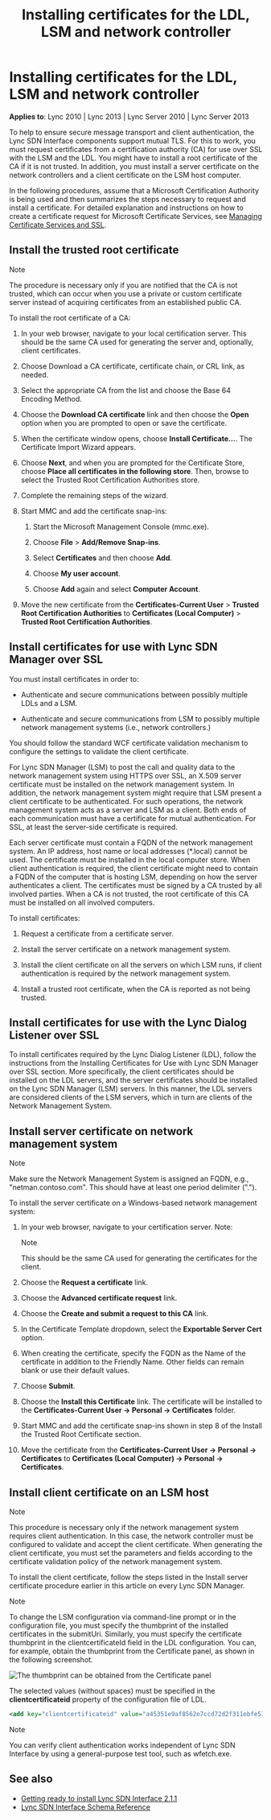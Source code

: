 ﻿---
title: Installing certificates for the LDL, LSM and network controller
TOCTitle: Installing certificates for the LDL, LSM and network controller
ms:assetid: 840474e7-94ee-4ea1-8bf4-64a168adfeea
ms:mtpsurl: https://msdn.microsoft.com/en-us/library/Dn785201(v=office.15)
ms:contentKeyID: 62952685
ms.date: 02/16/2015
mtps_version: v=office.15
---

# Installing certificates for the LDL, LSM and network controller

**Applies to**: Lync 2010 | Lync 2013 | Lync Server 2010 | Lync Server 2013

To help to ensure secure message transport and client authentication, the Lync SDN Interface components support mutual TLS. For this to work, you must request certificates from a certification authority (CA) for use over SSL with the LSM and the LDL. You might have to install a root certificate of the CA if it is not trusted. In addition, you must install a server certificate on the network controllers and a client certificate on the LSM host computer.

In the following procedures, assume that a Microsoft Certification Authority is being used and then summarizes the steps necessary to request and install a certificate. For detailed explanation and instructions on how to create a certificate request for Microsoft Certificate Services, see [Managing Certificate Services and SSL](http://technet.microsoft.com/en-us/library/bb727098.aspx).

## Install the trusted root certificate

> [!NOTE]
> The procedure is necessary only if you are notified that the CA is not trusted, which can occur when you use a private or custom certificate server instead of acquiring certificates from an established public CA.

To install the root certificate of a CA:

1. In your web browser, navigate to your local certification server. This should be the same CA used for generating the server and, optionally, client certificates.

2. Choose Download a CA certificate, certificate chain, or CRL link, as needed.

3. Select the appropriate CA from the list and choose the Base 64 Encoding Method.

4. Choose the **Download CA certificate** link and then choose the **Open** option when you are prompted to open or save the certificate.

5. When the certificate window opens, choose **Install Certificate…**. The Certificate Import Wizard appears.

6. Choose **Next**, and when you are prompted for the Certificate Store, choose **Place all certificates in the following store**. Then, browse to select the Trusted Root Certification Authorities store.

7. Complete the remaining steps of the wizard.

8. Start MMC and add the certificate snap-ins:
    
   1.  Start the Microsoft Management Console (mmc.exe).
    
   2.  Choose **File** \> **Add/Remove Snap-ins**.
    
   3.  Select **Certificates** and then choose **Add**.
    
   4.  Choose **My user account**.
    
   5.  Choose **Add** again and select **Computer Account**.

9. Move the new certificate from the **Certificates-Current User** \> **Trusted Root Certification Authorities** to **Certificates (Local Computer)** \> **Trusted Root Certification Authorities**.

## Install certificates for use with Lync SDN Manager over SSL

You must install certificates in order to:

- Authenticate and secure communications between possibly multiple LDLs and a LSM.

- Authenticate and secure communications from LSM to possibly multiple network management systems (i.e., network controllers.)

You should follow the standard WCF certificate validation mechanism to configure the settings to validate the client certificate.

For Lync SDN Manager (LSM) to post the call and quality data to the network management system using HTTPS over SSL, an X.509 server certificate must be installed on the network management system. In addition, the network management system might require that LSM present a client certificate to be authenticated. For such operations, the network management system acts as a server and LSM as a client. Both ends of each communication must have a certificate for mutual authentication. For SSL, at least the server-side certificate is required.

Each server certificate must contain a FQDN of the network management system. An IP address, host name or local addresses (\*.local) cannot be used. The certificate must be installed in the local computer store. When client authentication is required, the client certificate might need to contain a FQDN of the computer that is hosting LSM, depending on how the server authenticates a client. The certificates must be signed by a CA trusted by all involved parties. When a CA is not trusted, the root certificate of this CA must be installed on all involved computers.

To install certificates:

1.  Request a certificate from a certificate server.

2.  Install the server certificate on a network management system.

3.  Install the client certificate on all the servers on which LSM runs, if client authentication is required by the network management system.

4.  Install a trusted root certificate, when the CA is reported as not being trusted.

## Install certificates for use with the Lync Dialog Listener over SSL

To install certificates required by the Lync Dialog Listener (LDL), follow the instructions from the Installing Certificates for Use with Lync SDN Manager over SSL section. More specifically, the client certificates should be installed on the LDL servers, and the server certificates should be installed on the Lync SDN Manager (LSM) servers. In this manner, the LDL servers are considered clients of the LSM servers, which in turn are clients of the Network Management System.

## Install server certificate on network management system

> [!NOTE]
> Make sure the Network Management System is assigned an FQDN, e.g., "netman.contoso.com". This should have at least one period delimiter (".").

To install the server certificate on a Windows-based network management system:

1. In your web browser, navigate to your certification server. Note: 
    
   > [!NOTE]
   > This should be the same CA used for generating the certificates for the client.

2.  Choose the **Request a certificate** link.

3.  Choose the **Advanced certificate request** link.

4.  Choose the **Create and submit a request to this CA** link.

5.  In the Certificate Template dropdown, select the **Exportable Server Cert** option.

6.  When creating the certificate, specify the FQDN as the Name of the certificate in addition to the Friendly Name. Other fields can remain blank or use their default values.

7.  Choose **Submit**.

8.  Choose the **Install this Certificate** link. The certificate will be installed to the **Certificates-Current User -\> Personal -\> Certificates** folder.

9.  Start MMC and add the certificate snap-ins shown in step 8 of the Install the Trusted Root Certificate section.

10. Move the certificate from the **Certificates-Current User -\> Personal -\> Certificates** to **Certificates (Local Computer) -\> Personal -\> Certificates**.

## Install client certificate on an LSM host

> [!NOTE]
> This procedure is necessary only if the network management system requires client authentication. In this case, the network controller must be configured to validate and accept the client certificate.
> When generating the client certificate, you must set the parameters and fields according to the certificate validation policy of the network management system.

To install the client certificate, follow the steps listed in the Install server certificate procedure earlier in this article on every Lync SDN Manager.

> [!NOTE]
> To change the LSM configuration via command-line prompt or in the configuration file, you must specify the thumbprint of the installed certificates in the submitUri. Similarly, you must specify the certificate thumbprint in the clientcertificateId field in the LDL configuration. You can, for example, obtain the thumbprint from the Certificate panel, as shown in the following screenshot.

![The thumbprint can be obtained from the Certificate panel](images/Dn785201.lync_sdn_api_install_certificate(Office.15).png "The thumbprint can be obtained from the Certificate panel")

The selected values (without spaces) must be specified in the **clientcertificateid** property of the configuration file of LDL.

```xml
<add key="clientcertificateid" value="a45351e9af8562e7ccd72d2f311ebfe538fca5f7" />
```

> [!NOTE]
> You can verify client authentication works independent of Lync SDN Interface by using a general-purpose test tool, such as wfetch.exe.

## See also

- [Getting ready to install Lync SDN Interface 2.1.1](getting-ready-to-install-lync-sdn-interface-2-1-1.md)
- [Lync SDN Interface Schema Reference](lync-sdn-interface-schema-reference.md)

